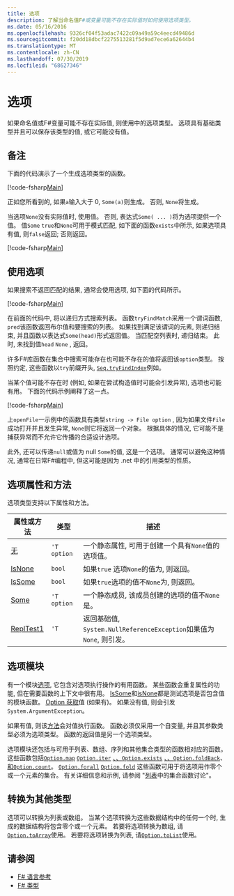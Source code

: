 ```yaml
---
title: 选项
description: 了解当命名值F#或变量可能不存在实际值时如何使用选项类型。
ms.date: 05/16/2016
ms.openlocfilehash: 9326cf04f53adac7422c09a49a59c4eecd49486d
ms.sourcegitcommit: f20dd18dbcf2275513281f5d9ad7ece6a62644b4
ms.translationtype: MT
ms.contentlocale: zh-CN
ms.lasthandoff: 07/30/2019
ms.locfileid: "68627346"
---
```

# <a name="options"></a>选项

如果命名值或F#变量可能不存在实际值, 则使用中的选项类型。 选项具有基础类型并且可以保存该类型的值, 或它可能没有值。

## <a name="remarks"></a>备注

下面的代码演示了一个生成选项类型的函数。

[!code-fsharp[Main](~/samples/snippets/fsharp/lang-ref-1/snippet1404.fs)]

正如您所看到的, 如果`a`输入大于 0, `Some(a)`则生成。  否则, `None`将生成。

当选项`None`没有实际值时, 使用值。 否则, 表达式`Some( ... )`将为选项提供一个值。 值`Some` `true`和`None`可用于模式匹配, 如下面的函数`exists`中所示, 如果选项具有值, 则`false`返回; 否则返回。

[!code-fsharp[Main](~/samples/snippets/fsharp/lang-ref-1/snippet1401.fs)]

## <a name="using-options"></a>使用选项

如果搜索不返回匹配的结果, 通常会使用选项, 如下面的代码所示。

[!code-fsharp[Main](~/samples/snippets/fsharp/lang-ref-1/snippet1403.fs)]

在前面的代码中, 将以递归方式搜索列表。 函数`tryFindMatch`采用一个谓词函数, `pred`该函数返回布尔值和要搜索的列表。 如果找到满足该谓词的元素, 则递归结束, 并且函数以表达式`Some(head)`形式返回值。 当匹配空列表时, 递归结束。 此时, 未找到值`head` `None` , 返回。

许多F#库函数在集合中搜索可能存在也可能不存在的值将返回该`option`类型。 按照约定, 这些函数以`try`前缀开头, [`Seq.tryFindIndex`](https://msdn.microsoft.com/library/c357b221-edf6-4f68-bf40-82a3156d945a)例如。

当某个值可能不存在时 (例如, 如果在尝试构造值时可能会引发异常), 选项也可能有用。 下面的代码示例阐释了这一点。

[!code-fsharp[Main](~/samples/snippets/fsharp/lang-ref-1/snippet1402.fs)]

上`openFile`一示例中的函数具有类型`string -> File option` , 因为如果文件`File`成功打开并且发生异常, `None`则它将返回一个对象。 根据具体的情况, 它可能不是捕获异常而不允许它传播的合适设计选项。

此外, 还可以传递`null`或值为 null `Some`的值, 这是一个选项。 通常可以避免这种情况, 通常在日常F#编程中, 但这可能是因为 .net 中的引用类型的性质。

## <a name="option-properties-and-methods"></a>选项属性和方法

选项类型支持以下属性和方法。

|属性或方法|类型|描述|
|------------------|----|-----------|
|[无](https://msdn.microsoft.com/library/83ef260a-aa33-4e6f-aee6-b9bf0a461476)|`'T option`|一个静态属性, 可用于创建一个具有`None`值的选项值。|
|[IsNone](https://msdn.microsoft.com/library/f08532ca-1716-4f60-ae59-8ef6256df234)|`bool`|如果`true` 选项`None`的值为, 则返回。|
|[IsSome](https://msdn.microsoft.com/library/c5088d51-c5d7-425f-a77f-12c379bb356f)|`bool`|如果`true`选项的值不`None`为, 则返回。|
|[Some](https://msdn.microsoft.com/library/12f048d2-e293-4596-accb-de036ecd63fc)|`'T option`|一个静态成员, 该成员创建的选项的值不`None`是。|
|[ReplTest1](https://msdn.microsoft.com/library/c79f68e8-11fd-45b1-a053-e8fc38b56df7)|`'T`|返回基础值, `System.NullReferenceException`如果值为`None`, 则引发。|

## <a name="option-module"></a>选项模块

有一个模块[选项](https://msdn.microsoft.com/library/e615e4d3-bbbb-49ba-addc-6061ea2e2f4c), 它包含对选项执行操作的有用函数。 某些函数会重复属性的功能, 但在需要函数的上下文中很有用。 [IsSome](https://msdn.microsoft.com/library/41ad0857-5672-4326-84b5-c33dc43dcf79)和[isNone](https://msdn.microsoft.com/library/73db6a53-15e7-40a6-94f9-a0049e5f4819)都是测试选项是否包含值的模块函数。 [Option 获取](https://msdn.microsoft.com/library/803e9fcb-6edd-4910-808c-25f08cbc55ea)值 (如果有)。 如果没有值, 则会引发`System.ArgumentException`。

如果有值, 则该[方法](https://msdn.microsoft.com/library/c3406192-24ac-49b5-bc3b-8f805187f1c0)会对值执行函数。 函数必须仅采用一个自变量, 并且其参数类型必须为选项类型。 函数的返回值是另一个选项类型。

选项模块还包括与可用于列表、数组、序列和其他集合类型的函数相对应的函数。 这些函数包括[`Option.map`](https://msdn.microsoft.com/library/91a20385-7e73-40c2-9adc-635e86d6a622) [`Option.iter`](https://msdn.microsoft.com/library/83389eef-3dff-4074-b4cc-f69581c25191) [、、`Option.exists`](https://msdn.microsoft.com/library/a606d2d4-fddc-4eab-ab37-c6138fb7ad99) [、、`Option.foldBack`](https://msdn.microsoft.com/library/a882fbaf-c019-46f0-b4f5-b8c2b8b90ffb)、[和`Option.count`](https://msdn.microsoft.com/library/2dac83a9-684e-4d0f-b50e-ff722a8bb876)。 [`Option.forall`](https://msdn.microsoft.com/library/ba884586-5eae-49c5-9e36-05481c1c3428) [`Option.fold`](https://msdn.microsoft.com/library/af896794-3d53-406c-9411-316cd5c33ad8) 这些函数可用于将选项用作零个或一个元素的集合。 有关详细信息和示例, 请参阅 "[列表](lists.md)中的集合函数讨论"。

## <a name="converting-to-other-types"></a>转换为其他类型

选项可以转换为列表或数组。 当某个选项转换为这些数据结构中的任何一个时, 生成的数据结构将包含零个或一个元素。 若要将选项转换为数组, 请[`Option.toArray`](https://msdn.microsoft.com/library/c8044873-ba17-4b52-8231-eb1a28318c64)使用。 若要将选项转换为列表, 请[`Option.toList`](https://msdn.microsoft.com/library/5f1af295-9fa9-40ad-b4a1-3578d94d44e1)使用。

## <a name="see-also"></a>请参阅

- [F# 语言参考](index.md)
- [F# 类型](fsharp-types.md)
